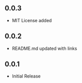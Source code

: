 ## 0.0.3

- MIT License added

## 0.0.2

- README.md updated with links

## 0.0.1

- Initial Release
